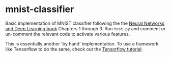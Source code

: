 # mnist-classifier
Basic implementation of MNIST classifier following the the [Neural Networks and Deep Learning book](https://neuralnetworksanddeeplearning.com) Chapters 1 through 3. Run `test.py` and comment or un-comment the relevant code to activate various features.

This is essentially another 'by hand' implementation. To use a framework like Tensorflow to do the same, check out the [Tensorflow tutorial](https://www.tensorflow.org/tutorials/layers).

